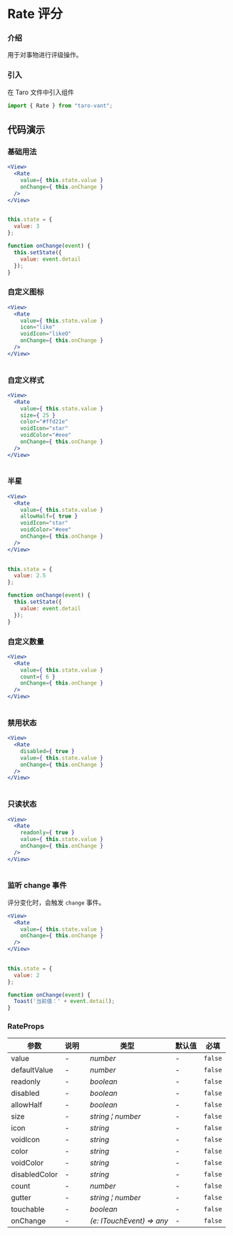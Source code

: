 # Rate 评分

### 介绍

用于对事物进行评级操作。

### 引入

在 Taro 文件中引入组件

```js
import { Rate } from "taro-vant"; 
```

## 代码演示

### 基础用法

```jsx
<View>
  <Rate
    value={ this.state.value }
    onChange={ this.onChange }
  />
</View>
 
```

```js
this.state = {
  value: 3
};

function onChange(event) {
  this.setState({
    value: event.detail
  });
} 
```

### 自定义图标

```jsx
<View>
  <Rate
    value={ this.state.value }
    icon="like"
    voidIcon="likeO"
    onChange={ this.onChange }
  />
</View>
 
```

### 自定义样式

```jsx
<View>
  <Rate
    value={ this.state.value }
    size={ 25 }
    color="#ffd21e"
    voidIcon="star"
    voidColor="#eee"
    onChange={ this.onChange }
  />
</View>
 
```

### 半星

```jsx
<View>
  <Rate
    value={ this.state.value }
    allowHalf={ true }
    voidIcon="star"
    voidColor="#eee"
    onChange={ this.onChange }
  />
</View>
 
```

```js
this.state = {
  value: 2.5
};

function onChange(event) {
  this.setState({
    value: event.detail
  });
} 
```

### 自定义数量

```jsx
<View>
  <Rate
    value={ this.state.value }
    count={ 6 }
    onChange={ this.onChange }
  />
</View>
 
```

### 禁用状态

```jsx
<View>
  <Rate
    disabled={ true }
    value={ this.state.value }
    onChange={ this.onChange }
  />
</View>
 
```

### 只读状态

```jsx
<View>
  <Rate
    readonly={ true }
    value={ this.state.value }
    onChange={ this.onChange }
  />
</View>
 
```

### 监听 change 事件

评分变化时，会触发 `change` 事件。

```jsx
<View>
  <Rate
    value={ this.state.value }
    onChange={ this.onChange }
  />
</View>
 
```

```js
this.state = {
  value: 2
};

function onChange(event) {
  Toast('当前值：' + event.detail);
} 
```
### RateProps
| 参数 | 说明 | 类型 | 默认值 | 必填 |
| --- | --- | --- | --- | --- |
| value | - | _&nbsp;&nbsp;number<br/>_ | - | `false` |
| defaultValue | - | _&nbsp;&nbsp;number<br/>_ | - | `false` |
| readonly | - | _&nbsp;&nbsp;boolean<br/>_ | - | `false` |
| disabled | - | _&nbsp;&nbsp;boolean<br/>_ | - | `false` |
| allowHalf | - | _&nbsp;&nbsp;boolean<br/>_ | - | `false` |
| size | - | _&nbsp;&nbsp;string&nbsp;&brvbar;&nbsp;number<br/>_ | - | `false` |
| icon | - | _&nbsp;&nbsp;string<br/>_ | - | `false` |
| voidIcon | - | _&nbsp;&nbsp;string<br/>_ | - | `false` |
| color | - | _&nbsp;&nbsp;string<br/>_ | - | `false` |
| voidColor | - | _&nbsp;&nbsp;string<br/>_ | - | `false` |
| disabledColor | - | _&nbsp;&nbsp;string<br/>_ | - | `false` |
| count | - | _&nbsp;&nbsp;number<br/>_ | - | `false` |
| gutter | - | _&nbsp;&nbsp;string&nbsp;&brvbar;&nbsp;number<br/>_ | - | `false` |
| touchable | - | _&nbsp;&nbsp;boolean<br/>_ | - | `false` |
| onChange | - | _&nbsp;&nbsp;(e:&nbsp;ITouchEvent)&nbsp;=>&nbsp;any<br/>_ | - | `false` |

